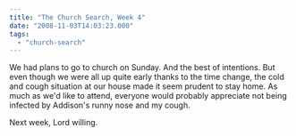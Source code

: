 ```yaml
---
title: "The Church Search, Week 4"
date: "2008-11-03T14:03:23.000"
tags: 
  - "church-search"
---
```


We had plans to go to church on Sunday. And the best of intentions. But even though we were all up quite early thanks to the time change, the cold and cough situation at our house made it seem prudent to stay home. As much as we'd like to attend, everyone would probably appreciate not being infected by Addison's runny nose and my cough.

Next week, Lord willing.
